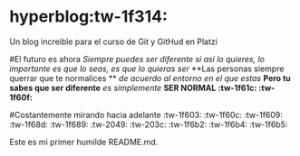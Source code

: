 # hyperblog:tw-1f314:
Un blog increible para el curso de Git y GitHud en Platzi

#El futuro es ahora
*Siempre puedes ser diferente si asi lo quieres, lo importante es que lo seas, es que lo quieras ser*
**Las personas siempre querrar que te normalices ** *de acuerdo al entorno en el que estas* **Pero tu sabes que ser diferente** *es simplemente*   **SER NORMAL** **:tw-1f61c: :tw-1f60f:**

#Costantemente mirando hacia adelante
:tw-1f603: :tw-1f60c: :tw-1f609: :tw-1f68d: :tw-1f689: :tw-2049: :tw-203c: :tw-1f6b2: :tw-1f6b4: :tw-1f6b5:

Este es mi primer humilde README.md.